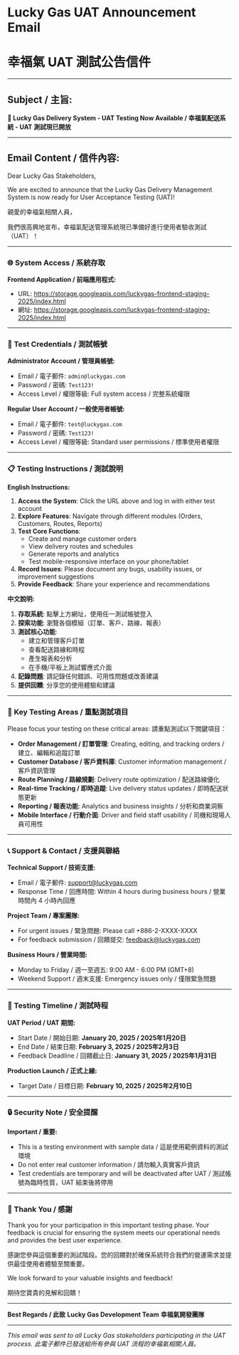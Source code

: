 # Lucky Gas UAT Announcement Email
# 幸福氣 UAT 測試公告信件

---

## Subject / 主旨:
**🚀 Lucky Gas Delivery System - UAT Testing Now Available / 幸福氣配送系統 - UAT 測試現已開放**

---

## Email Content / 信件內容:

Dear Lucky Gas Stakeholders,

We are excited to announce that the Lucky Gas Delivery Management System is now ready for User Acceptance Testing (UAT)! 

親愛的幸福氣相關人員，

我們很高興地宣布，幸福氣配送管理系統現已準備好進行使用者驗收測試（UAT）！

---

### 🌐 System Access / 系統存取

**Frontend Application / 前端應用程式:**
- URL: https://storage.googleapis.com/luckygas-frontend-staging-2025/index.html
- 網址: https://storage.googleapis.com/luckygas-frontend-staging-2025/index.html

---

### 🔐 Test Credentials / 測試帳號

**Administrator Account / 管理員帳號:**
- Email / 電子郵件: `admin@luckygas.com`
- Password / 密碼: `Test123!`
- Access Level / 權限等級: Full system access / 完整系統權限

**Regular User Account / 一般使用者帳號:**
- Email / 電子郵件: `test@luckygas.com`
- Password / 密碼: `Test123!`
- Access Level / 權限等級: Standard user permissions / 標準使用者權限

---

### 📋 Testing Instructions / 測試說明

**English Instructions:**
1. **Access the System**: Click the URL above and log in with either test account
2. **Explore Features**: Navigate through different modules (Orders, Customers, Routes, Reports)
3. **Test Core Functions**: 
   - Create and manage customer orders
   - View delivery routes and schedules
   - Generate reports and analytics
   - Test mobile-responsive interface on your phone/tablet
4. **Record Issues**: Please document any bugs, usability issues, or improvement suggestions
5. **Provide Feedback**: Share your experience and recommendations

**中文說明:**
1. **存取系統**: 點擊上方網址，使用任一測試帳號登入
2. **探索功能**: 瀏覽各個模組（訂單、客戶、路線、報表）
3. **測試核心功能**:
   - 建立和管理客戶訂單
   - 查看配送路線和時程
   - 產生報表和分析
   - 在手機/平板上測試響應式介面
4. **記錄問題**: 請記錄任何錯誤、可用性問題或改善建議
5. **提供回饋**: 分享您的使用體驗和建議

---

### 🎯 Key Testing Areas / 重點測試項目

Please focus your testing on these critical areas:
請重點測試以下關鍵項目：

- **Order Management / 訂單管理**: Creating, editing, and tracking orders / 建立、編輯和追蹤訂單
- **Customer Database / 客戶資料庫**: Customer information management / 客戶資訊管理
- **Route Planning / 路線規劃**: Delivery route optimization / 配送路線優化
- **Real-time Tracking / 即時追蹤**: Live delivery status updates / 即時配送狀態更新
- **Reporting / 報表功能**: Analytics and business insights / 分析和商業洞察
- **Mobile Interface / 行動介面**: Driver and field staff usability / 司機和現場人員可用性

---

### 📞 Support & Contact / 支援與聯絡

**Technical Support / 技術支援:**
- Email / 電子郵件: support@luckygas.com
- Response Time / 回應時間: Within 4 hours during business hours / 營業時間內 4 小時內回應

**Project Team / 專案團隊:**
- For urgent issues / 緊急問題: Please call +886-2-XXXX-XXXX
- For feedback submission / 回饋提交: feedback@luckygas.com

**Business Hours / 營業時間:**
- Monday to Friday / 週一至週五: 9:00 AM - 6:00 PM (GMT+8)
- Weekend Support / 週末支援: Emergency issues only / 僅限緊急問題

---

### 📝 Testing Timeline / 測試時程

**UAT Period / UAT 期間:**
- Start Date / 開始日期: **January 20, 2025 / 2025年1月20日**
- End Date / 結束日期: **February 3, 2025 / 2025年2月3日**
- Feedback Deadline / 回饋截止日: **January 31, 2025 / 2025年1月31日**

**Production Launch / 正式上線:**
- Target Date / 目標日期: **February 10, 2025 / 2025年2月10日**

---

### 🔒 Security Note / 安全提醒

**Important / 重要:**
- This is a testing environment with sample data / 這是使用範例資料的測試環境
- Do not enter real customer information / 請勿輸入真實客戶資訊
- Test credentials are temporary and will be deactivated after UAT / 測試帳號為臨時性質，UAT 結束後將停用

---

### 🙏 Thank You / 感謝

Thank you for your participation in this important testing phase. Your feedback is crucial for ensuring the system meets our operational needs and provides the best user experience.

感謝您參與這個重要的測試階段。您的回饋對於確保系統符合我們的營運需求並提供最佳使用者體驗至關重要。

We look forward to your valuable insights and feedback!

期待您寶貴的見解和回饋！

---

**Best Regards / 此致**
**Lucky Gas Development Team**
**幸福氣開發團隊**

---

*This email was sent to all Lucky Gas stakeholders participating in the UAT process.*
*此電子郵件已發送給所有參與 UAT 流程的幸福氣相關人員。*